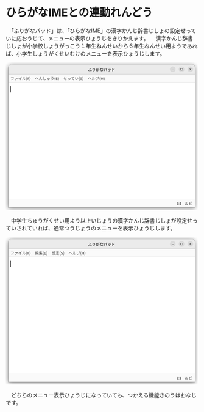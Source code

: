 # ひらがなIMEとの￹連動￺れんどう￻

　「ふりがなパッド」は、「ひらがなIME」の￹漢字￺かんじ￻￹辞書￺じしょ￻の￹設定￺せってい￻に￹応￺おう￻じて、メニューの￹表示￺ひょうじ￻をきりかえます。
　￹漢字￺かんじ￻￹辞書￺じしょ￻が￹小学校￺しょうがっこう￻１￹年生￺ねんせい￻から６￹年生￺ねんせい￻￹用￺よう￻であれば、￹小学生￺しょうがくせい￻むけのメニューを￹表示￺ひょうじ￻します。

![￹小学生￺しょうがくせい￻むけメニュー](school.png)

　￹中学生￺ちゅうがくせい￻￹用￺よう￻￹以上￺いじょう￻の￹漢字￺かんじ￻￹辞書￺じしょ￻が￹設定￺せってい￻されていれば、￹通常￺つうじょう￻のメニューを￹表示￺ひょうじ￻します。

![￹標準￺ひょうじゅん￻メニュー](normal.png)

　どちらのメニュー￹表示￺ひょうじ￻になっていても、つかえる￹機能￺きのう￻はおなじです。
